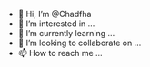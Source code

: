 - 👋 Hi, I’m @Chadfha
- 👀 I’m interested in ...
- 🌱 I’m currently learning ...
- 💞️ I’m looking to collaborate on ...
- 📫 How to reach me ...

<!---
Chadfha/Chadfha is a ✨ special ✨ repository because its `README.md` (this file) appears on your GitHub profile.
You can click the Preview link to take a look at your changes.
--->
